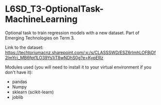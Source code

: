 # L6SD_T3-OptionalTask-MachineLearning
Optional task to train regression models with a new dataset. Part of Emerging Technologies on Term 3.

Link to the dataset: https://techtoriumacnz.sharepoint.com/:x:/s/CLASSSWD/ESZ6rlmhLOFBjDf2lmYcj_MB6fpt1LO39Ys1iT8wNDhS0g?e=KypERz

Modules used (you will need to install it to your virtual environment if you don't have it):
- pandas
- Numpy
- sklearn (scikit-learn)
- joblib
